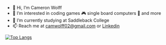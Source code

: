 - 👋 Hi, I’m Cameron Wolff
- 👀 I’m interested in coding games 🎮 single board computers 🤖 and more
- 🌱 I’m currently studying at Saddleback College
- 📫 Reach me at camwolff02@gmail.com or [Linkedin](https://www.linkedin.com/in/cameron-wolff-83ba55218/)

[![Top Langs](https://github-readme-stats.vercel.app/api/top-langs/?username=camwolff02)](https://github.com/anuraghazra/github-readme-stats)

<!--- ADD WHEN YOU HAVE MORE EXPERIENCE, displays github commit stats
[![Cameron's github stats](https://github-readme-stats.vercel.app/api?username=camwolff02&count_private=true&show_icons=true&theme=radical&hide_rank=false)](https://github.com/anuraghazra/github-readme-stats)
--->

<!---
camwolff02/camwolff02 is a ✨ special ✨ repository because its `README.md` (this file) appears on your GitHub profile.
You can click the Preview link to take a look at your changes.
--->
